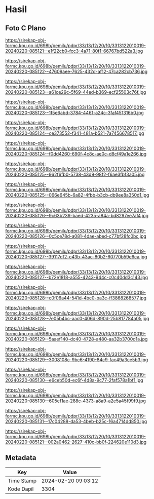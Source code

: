 # Hasil

## Foto C Plano

https://sirekap-obj-formc.kpu.go.id/698b/pemilu/pdpr/33/13/12/20/10/3313122010019-20240220-085121--e1f22cb0-fcc3-4a71-80f1-66767bd522a3.jpg

https://sirekap-obj-formc.kpu.go.id/698b/pemilu/pdpr/33/13/12/20/10/3313122010019-20240220-085122--47609aee-7625-432d-af12-47ca282cb736.jpg

https://sirekap-obj-formc.kpu.go.id/698b/pemilu/pdpr/33/13/12/20/10/3313122010019-20240220-085123--a61ce29c-5f69-44ed-b369-ecf25503c76f.jpg

https://sirekap-obj-formc.kpu.go.id/698b/pemilu/pdpr/33/13/12/20/10/3313122010019-20240220-085123--1f5e6abd-3784-4461-a24c-3faf451316b0.jpg

https://sirekap-obj-formc.kpu.go.id/698b/pemilu/pdpr/33/13/12/20/10/3313122010019-20240220-085124--ce373552-f341-481a-b521-7a7456678517.jpg

https://sirekap-obj-formc.kpu.go.id/698b/pemilu/pdpr/33/13/12/20/10/3313122010019-20240220-085124--f0dd4260-690f-4c8c-ae0c-d8cf49a1e266.jpg

https://sirekap-obj-formc.kpu.go.id/698b/pemilu/pdpr/33/13/12/20/10/3313122010019-20240220-085125--962f6fb0-5738-43d9-98f2-f6ae3fbf3a05.jpg

https://sirekap-obj-formc.kpu.go.id/698b/pemilu/pdpr/33/13/12/20/10/3313122010019-20240220-085125--066e645b-6a82-4fbb-b3cb-db9ee8a350d1.jpg

https://sirekap-obj-formc.kpu.go.id/698b/pemilu/pdpr/33/13/12/20/10/3313122010019-20240220-085126--9c63b239-baed-4235-a84a-bd8297ee7af4.jpg

https://sirekap-obj-formc.kpu.go.id/698b/pemilu/pdpr/33/13/12/20/10/3313122010019-20240220-085126--0c5ce78d-a081-4dae-abed-c77bf28fc0bc.jpg

https://sirekap-obj-formc.kpu.go.id/698b/pemilu/pdpr/33/13/12/20/10/3313122010019-20240220-085127--39117df2-c43b-43ac-80b2-60770b59e6ca.jpg

https://sirekap-obj-formc.kpu.go.id/698b/pemilu/pdpr/33/13/12/20/10/3313122010019-20240220-085127--b72e1818-a555-4243-944c-c0c40dd3c143.jpg

https://sirekap-obj-formc.kpu.go.id/698b/pemilu/pdpr/33/13/12/20/10/3313122010019-20240220-085128--c0f06a44-541d-4bc0-ba3c-ff3868268577.jpg

https://sirekap-obj-formc.kpu.go.id/698b/pemilu/pdpr/33/13/12/20/10/3313122010019-20240220-085128--7e05b4bc-aac0-406d-890d-25b817784a05.jpg

https://sirekap-obj-formc.kpu.go.id/698b/pemilu/pdpr/33/13/12/20/10/3313122010019-20240220-085129--5aaef140-dc40-4728-a480-aa32b3700d1a.jpg

https://sirekap-obj-formc.kpu.go.id/698b/pemilu/pdpr/33/13/12/20/10/3313122010019-20240220-085129--3008108c-9bc6-4190-84c9-fac49a3ce5b3.jpg

https://sirekap-obj-formc.kpu.go.id/698b/pemilu/pdpr/33/13/12/20/10/3313122010019-20240220-085130--e6ceb50d-ec6f-4d8a-9c77-2faf578a1bf1.jpg

https://sirekap-obj-formc.kpu.go.id/698b/pemilu/pdpr/33/13/12/20/10/3313122010019-20240220-085130--605ef1ae-288c-4373-a8a9-a2e5a45f99f9.jpg

https://sirekap-obj-formc.kpu.go.id/698b/pemilu/pdpr/33/13/12/20/10/3313122010019-20240220-085131--17c04288-da53-4beb-b25c-16a4714dd850.jpg

https://sirekap-obj-formc.kpu.go.id/698b/pemilu/pdpr/33/13/12/20/10/3313122010019-20240220-085121--002a0462-2627-410c-bb0f-224620e110d3.jpg


## Metadata

| Key        | Value               |
| ---------- | ------------------- |
| Time Stamp | 2024-02-20 09:03:12 |
| Kode Dapil | 3304                |



